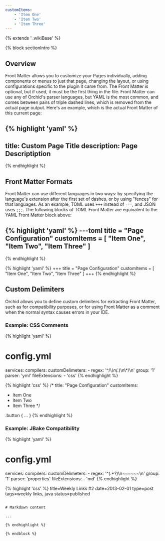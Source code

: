```yaml
---
customItems:
    - 'Item One'
    - 'Item Two'
    - 'Item Three'
---
```


{% extends '_wikiBase' %}

{% block sectionIntro %}

## Overview

Front Matter allows you to customize your Pages individually, adding components or menus to just that page, changing the
layout, or using configurations specific to the plugin it came from. The Front Matter is optional, but if used, it must
be the first thing in the file. Front Matter can use any of Orchid's parser languages, but YAML is the most common, and 
comes between pairs of triple dashed lines, which is removed from the actual page output. Here's an example, which is 
the actual Front Matter of this current page:

{% highlight 'yaml' %}
---
title: Custom Page Title
description: Page Descriptiption
---
{% endhighlight %}

## Front Matter Formats

Front Matter can use different languages in two ways: by specifying the language's extension after the first set of 
dashes, or by using "fences" for that languages. As an example, TOML uses `+++` instead of `---`, and JSON uses `;;;`. 
The following blocks of TOML Front Matter are equivalent to the YAML Front Matter block above:

{% highlight 'yaml' %}
---toml
title = "Page Configuration"
customItems = [
  "Item One",
  "Item Two",
  "Item Three"
]
---
{% endhighlight %}

{% highlight 'yaml' %}
+++
title = "Page Configuration"
customItems = [
  "Item One",
  "Item Two",
  "Item Three"
]
+++
{% endhighlight %}

## Custom Delimiters

Orchid allows you to define custom delimiters for extracting Front Matter, such as for compatibility purposes, or for 
using Front Matter as a comment when the normal syntax causes errors in your IDE.

### Example: CSS Comments

{% highlight 'yaml' %}
# config.yml
services:
  compilers:
    customDelimeters:
      - regex: '^/\\*\n(.*)\n\\*/\n'
        group: '1'
        parser: 'yml'
        fileExtensions:
          - 'css'
{% endhighlight %}

{% highlight 'css' %}
/*
title: "Page Configuration"
customItems: 
  - Item One
  - Item Two
  - Item Three
*/

.button {
  ...
}
{% endhighlight %}

### Example: JBake Compatibility

{% highlight 'yaml' %}
# config.yml
services:
  compilers:
    customDelimeters:
      - regex: '^(.*?)\n~~~~~~\n'
        group: '1'
        parser: 'properties'
        fileExtensions:
          - 'md'
{% endhighlight %}

{% highlight 'css' %}
title=Weekly Links #2
date=2013-02-01
type=post
tags=weekly links, java
status=published
~~~~~~

# Markdown content

...

{% endhighlight %}

{% endblock %}